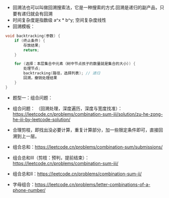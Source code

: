 * 回溯法也可以叫做回溯搜索法，它是一种搜索的方式.回溯是递归的副产品，只要有递归就会有回溯
* 时间复杂度是指数级 a^x * b^y; 空间复杂度线性
* 回溯模板：
```c++
void backtracking(参数) {
    if (终止条件) {
        存放结果;
        return;
    }

    for (选择：本层集合中元素（树中节点孩子的数量就是集合的大小）) {
        处理节点;
        backtracking(路径，选择列表); // 递归
        回溯，撤销处理结果
    }
}
```
* 题型一：组合问题：

* 组合问题： （回溯处理，深度遍历，深度与宽度找准）：https://leetcode.cn/problems/combination-sum-iii/solution/zu-he-zong-he-iii-by-leetcode-solution/
* 合理剪枝，即找出没必要计算，重复计算部分，加一些限定条件即可，直接回溯到上一层。

* 组合总和：https://leetcode.cn/problems/combination-sum/submissions/
* 组合总和III（剪枝：预判，提前结束）：https://leetcode.cn/problems/combination-sum-iii/
* 组合总和II：https://leetcode.cn/problems/combination-sum-ii/

* 字母组合：https://leetcode.cn/problems/letter-combinations-of-a-phone-number/
